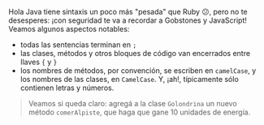 Hola Java tiene sintaxis un poco más "pesada" que Ruby :confused:, pero no te desesperes: ¡con seguridad te va a recordar a Gobstones y JavaScript! Veamos algunos aspectos notables: 

* todas las sentencias terminan en `;`
* las clases, métodos y otros bloques de código van encerrados entre llaves `{` y `}`
* los nombres de métodos, por convención, se escriben en `camelCase`, y los nombres de las clases, en `CamelCase`. Y, ¡ah!, típicamente sólo contienen letras y números. 

> Veamos si queda claro: agregá a la clase `Golondrina` un nuevo método `comerAlpiste`, que haga que gane 10 unidades de energía.  

